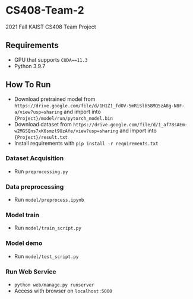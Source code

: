 # CS408-Team-2
2021 Fall KAIST CS408 Team Project

Requirements
----
- GPU that supports `CUDA==11.3`
- Python 3.9.7

How To Run
----
- Download pretrained model from `https://drive.google.com/file/d/1H1Z1_fdOV-5mRiSlb58MQ5zA8g-NBF-a/view?usp=sharing` and import into `{Project}/model/run/pytorch_model.bin`
- Download dataset from `https://drive.google.com/file/d/1_af78sAEm-w2MGSQns7xK6smzt9UzAfe/view?usp=sharing` and import into `{Project}/result.txt`
- Install requirements with `pip install -r requirements.txt`

### Dataset Acquisition
- Run `preprocessing.py`

### Data preprocessing
- Run `model/preprocess.ipynb`

### Model train
- Run `model/train_script.py`

### Model demo
- Run `model/test_script.py`

### Run Web Service
- `python web/manage.py runserver`
- Access with browser on `localhost:5000`
